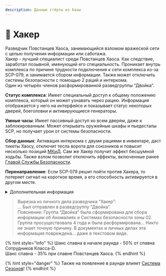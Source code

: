 ```yaml
---
description: Данные стёрты из базы
---
```


# 👾 Хакер

Разведчик Повстанцев Хаоса, занимающийся взломом вражеской сети с целью получения информации или саботажа.\
Хакер - лучший специалист среди Повстанцев Хаоса. Как следствие, заработал позывной, именующий его специальность. Проникает внутрь комплекса по причине трудности подключения к сети комплекса из-за SCP-079, и занимается сбором информации. Также может отключить системы безопасности с помощью 2 раций и интеркома.\
Один из четырёх членов расформированной разведгруппы “Двойка”.

**Статус комплекса**: Имеет специальный доступ к общему положению комплекса, который он может узнавать через рацию. Информация отображается у него на интерфейсе и показывает статус некоторых дверей, боеголовки и активирующиеся генераторы.

**Умные часы**: Имеет пассивный доступ ко всем дверям, даже к заблокированным. Может открывать оружейные шкафы и пьедесталы SCP, но получает урон от системы безопасности.

**Сбор данных**: Активация интеркома с двумя рациями в инвентаре, даст тикеты Хаосу, отключит тесла ворота для союзников и повысит несколько позиций [МКиД](../../server-mechanics/mc\&d.md). Сам же Хакер получит эффект бесшумной ходьбы. Также взлом позволит отключить эффекты, включенные ранее [Главой Службы Безопасности](../ntf/head-of-security.md).

**Перенаправление**: Если SCP-079 решит пойти против Хакера, то потеряет сигнал на короткое время, а его способность активируется в другом месте.

<details>

<summary>Дополнительная информация</summary>

* **Класс**: Повстанец Хаоса - Мародёр
* **Оружие**: Револьвер
* **Уровень доступа**: Умные Часы
* **Броня**: Боевая броня
* **Особое снаряжение**: Рация фонда

</details>

> Вырезка из личного дела разведчика “Хакер”:\
> ... Был отправлен в разведгруппу “Двойка”.\
> Пояснение: Группа “Двойка” была сформирована для сбора информации об Аномалиях и Системах безопасности зоны 02. Группа просуществовала 4 года и была расформирована… Никто не знает точную причину. В документах и личных делах эта информация повреждена... даже в текстовом виде.

{% hint style="info" %}
Шанс спавна в начале раунда - 50% от спавна Сотрудников Класса-D.\
Шанс спавна - 35% при спавне Повстанцев Хаоса.
{% endhint %}

{% hint style="danger" %}
Также на появление в раунде влияет [Система Сезонов](../../server-systems/seasons-system/)!
{% endhint %}
